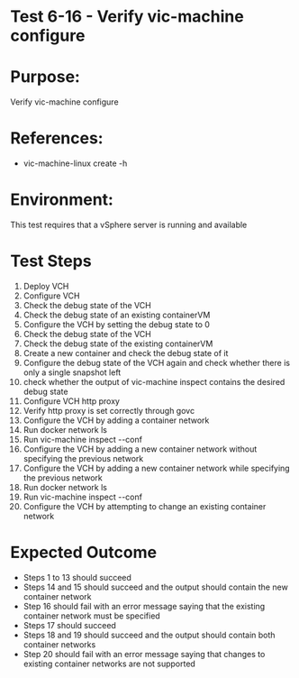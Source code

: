 Test 6-16 - Verify vic-machine configure
=======

# Purpose:
Verify vic-machine configure

# References:
* vic-machine-linux create -h

# Environment:
This test requires that a vSphere server is running and available

# Test Steps
1. Deploy VCH
2. Configure VCH
3. Check the debug state of the VCH
4. Check the debug state of an existing containerVM
5. Configure the VCH by setting the debug state to 0
6. Check the debug state of the VCH
7. Check the debug state of the existing containerVM
8. Create a new container and check the debug state of it
9. Configure the debug state of the VCH again and check whether there is only a single snapshot left
10. check whether the output of vic-machine inspect contains the desired debug state
11. Configure VCH http proxy
12. Verify http proxy is set correctly through govc
13. Configure the VCH by adding a container network
14. Run docker network ls
15. Run vic-machine inspect --conf
16. Configure the VCH by adding a new container network without specifying the previous network
17. Configure the VCH by adding a new container network while specifying the previous network
18. Run docker network ls
19. Run vic-machine inspect --conf
20. Configure the VCH by attempting to change an existing container network

# Expected Outcome
* Steps 1 to 13 should succeed
* Steps 14 and 15 should succeed and the output should contain the new container network
* Step 16 should fail with an error message saying that the existing container network must be specified
* Steps 17 should succeed
* Steps 18 and 19 should succeed and the output should contain both container networks
* Step 20 should fail with an error message saying that changes to existing container networks are not supported
